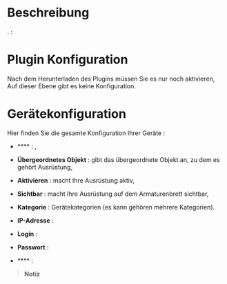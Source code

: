 Beschreibung 
===========

. 
 :






Plugin Konfiguration 
=======================

Nach dem Herunterladen des Plugins müssen Sie es nur noch aktivieren,
Auf dieser Ebene gibt es keine Konfiguration.

Gerätekonfiguration 
=============================




Hier finden Sie die gesamte Konfiguration Ihrer Geräte :

-   **** : ,

-   **Übergeordnetes Objekt** : gibt das übergeordnete Objekt an, zu dem es gehört
    Ausrüstung,

-   **Aktivieren** : macht Ihre Ausrüstung aktiv,

-   **Sichtbar** : macht Ihre Ausrüstung auf dem Armaturenbrett sichtbar,

-   **Kategorie** : Gerätekategorien (es kann gehören
    mehrere Kategorien).

-   **IP-Adresse** : 

-   **Login** : 

-   **Passwort** : 

-   **** : 

> **Notiz**
>
> 
